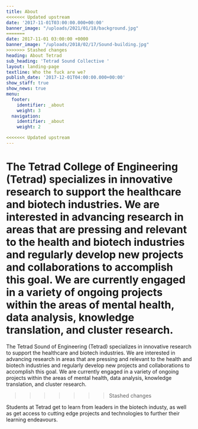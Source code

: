 ```yaml
---
title: About
<<<<<<< Updated upstream
date: '2017-11-01T03:00:00.000+00:00'
banner_image: "/uploads/2021/01/18/background.jpg"
=======
date: 2017-11-01 03:00:00 +0000
banner_image: "/uploads/2018/02/17/Sound-building.jpg"
>>>>>>> Stashed changes
heading: About Tetrad
sub_heading: 'Tetrad Sound Collective '
layout: landing-page
textline: Who the fuck are we?
publish_date: '2017-12-01T04:00:00.000+00:00'
show_staff: true
show_news: true
menu:
  footer:
    identifier: _about
    weight: 3
  navigation:
    identifier: _about
    weight: 2

<<<<<<< Updated upstream
---
```

The Tetrad College of Engineering (Tetrad) specializes in innovative research to support the healthcare and biotech industries. We are interested in advancing research in areas that are pressing and relevant to the health and biotech industries and regularly develop new projects and collaborations to accomplish this goal. We are currently engaged in a variety of ongoing projects within the areas of mental health, data analysis, knowledge translation, and cluster research.
=======
The Tetrad Sound of Engineering (Tetrad) specializes in innovative research to support the healthcare and biotech industries. We are interested in advancing research in areas that are pressing and relevant to the health and biotech industries and regularly develop new projects and collaborations to accomplish this goal. We are currently engaged in a variety of ongoing projects within the areas of mental health, data analysis, knowledge translation, and cluster research.
>>>>>>> Stashed changes

Students at Tetrad get to learn from leaders in the biotech industy, as well as get access to cutting edge projects and technologies to further their learning endeavours.